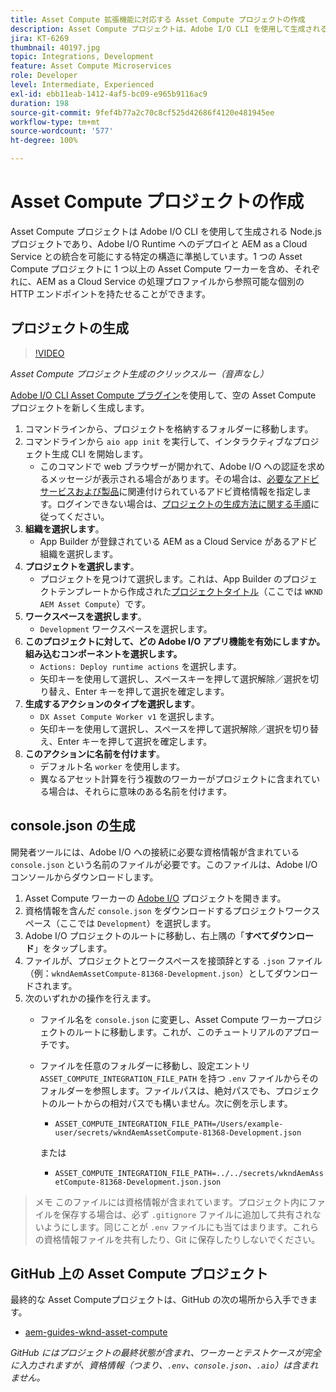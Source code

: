 ```yaml
---
title: Asset Compute 拡張機能に対応する Asset Compute プロジェクトの作成
description: Asset Compute プロジェクトは、Adobe I/O CLI を使用して生成される Node.js プロジェクトであり、Adobe I/O Runtime へのデプロイと AEM as a Cloud Service との統合を可能にする特定の構造に準拠しています。
jira: KT-6269
thumbnail: 40197.jpg
topic: Integrations, Development
feature: Asset Compute Microservices
role: Developer
level: Intermediate, Experienced
exl-id: ebb11eab-1412-4af5-bc09-e965b9116ac9
duration: 198
source-git-commit: 9fef4b77a2c70c8cf525d42686f4120e481945ee
workflow-type: tm+mt
source-wordcount: '577'
ht-degree: 100%

---
```


# Asset Compute プロジェクトの作成

Asset Compute プロジェクトは Adobe I/O CLI を使用して生成される Node.js プロジェクトであり、Adobe I/O Runtime へのデプロイと AEM as a Cloud Service との統合を可能にする特定の構造に準拠しています。1 つの Asset Compute プロジェクトに 1 つ以上の Asset Compute ワーカーを含め、それぞれに、AEM as a Cloud Service の処理プロファイルから参照可能な個別の HTTP エンドポイントを持たせることができます。

## プロジェクトの生成

>[!VIDEO](https://video.tv.adobe.com/v/40197?quality=12&learn=on)

_Asset Compute プロジェクト生成のクリックスルー（音声なし）_

[Adobe I/O CLI Asset Compute プラグイン](../set-up/development-environment.md#aio-cli)を使用して、空の Asset Compute プロジェクトを新しく生成します。

1. コマンドラインから、プロジェクトを格納するフォルダーに移動します。
1. コマンドラインから `aio app init` を実行して、インタラクティブなプロジェクト生成 CLI を開始します。
   + このコマンドで web ブラウザーが開かれて、Adobe I/O への認証を求めるメッセージが表示される場合があります。その場合は、[必要なアドビサービスおよび製品](../set-up/accounts-and-services.md)に関連付けられているアドビ資格情報を指定します。ログインできない場合は、[プロジェクトの生成方法に関する手順](https://developer.adobe.com/app-builder/docs/getting_started/first_app/#42-developer-is-not-logged-in-as-enterprise-organization-user)に従ってください。
1. __組織を選択します__。
   + App Builder が登録されている AEM as a Cloud Service があるアドビ組織を選択します。
1. __プロジェクトを選択します__。
   + プロジェクトを見つけて選択します。これは、App Builder のプロジェクトテンプレートから作成された[プロジェクトタイトル](../set-up/app-builder.md)（ここでは `WKND AEM Asset Compute`）です。
1. __ワークスペースを選択します__。
   + `Development` ワークスペースを選択します。
1. __このプロジェクトに対して、どの Adobe I/O アプリ機能を有効にしますか。組み込むコンポーネントを選択します。__
   + `Actions: Deploy runtime actions` を選択します。
   + 矢印キーを使用して選択し、スペースキーを押して選択解除／選択を切り替え、Enter キーを押して選択を確定します。
1. __生成するアクションのタイプを選択します__。
   + `DX Asset Compute Worker v1` を選択します。
   + 矢印キーを使用して選択し、スペースを押して選択解除／選択を切り替え、Enter キーを押して選択を確定します。
1. __このアクションに名前を付けます__。
   + デフォルト名 `worker` を使用します。
   + 異なるアセット計算を行う複数のワーカーがプロジェクトに含まれている場合は、それらに意味のある名前を付けます。

## console.json の生成

開発者ツールには、Adobe I/O への接続に必要な資格情報が含まれている `console.json` という名前のファイルが必要です。このファイルは、Adobe I/O コンソールからダウンロードします。

1. Asset Compute ワーカーの [Adobe I/O](https://console.adobe.io) プロジェクトを開きます。
1. 資格情報を含んだ `console.json` をダウンロードするプロジェクトワークスペース（ここでは `Development`）を選択します。
1. Adobe I/O プロジェクトのルートに移動し、右上隅の「__すべてダウンロード__」をタップします。
1. ファイルが、プロジェクトとワークスペースを接頭辞とする `.json` ファイル（例：`wkndAemAssetCompute-81368-Development.json`）としてダウンロードされます。
1. 次のいずれかの操作を行えます。
   + ファイル名を `console.json` に変更し、Asset Compute ワーカープロジェクトのルートに移動します。これが、このチュートリアルのアプローチです。
   + ファイルを任意のフォルダーに移動し、設定エントリ `ASSET_COMPUTE_INTEGRATION_FILE_PATH` を持つ `.env` ファイルからそのフォルダーを参照します。ファイルパスは、絶対パスでも、プロジェクトのルートからの相対パスでも構いません。次に例を示します。
      + `ASSET_COMPUTE_INTEGRATION_FILE_PATH=/Users/example-user/secrets/wkndAemAssetCompute-81368-Development.json`

     または
      + `ASSET_COMPUTE_INTEGRATION_FILE_PATH=../../secrets/wkndAemAssetCompute-81368-Development.json.json`

> メモ
> このファイルには資格情報が含まれています。プロジェクト内にファイルを保存する場合は、必ず `.gitignore` ファイルに追加して共有されないようにします。同じことが `.env` ファイルにも当てはまります。これらの資格情報ファイルを共有したり、Git に保存したりしないでください。

## GitHub 上の Asset Compute プロジェクト

最終的な Asset Computeプロジェクトは、GitHub の次の場所から入手できます。

+ [aem-guides-wknd-asset-compute](https://github.com/adobe/aem-guides-wknd-asset-compute)

_GitHub にはプロジェクトの最終状態が含まれ、ワーカーとテストケースが完全に入力されますが、資格情報（つまり、`.env`、`console.json`、`.aio`）は含まれません。_

